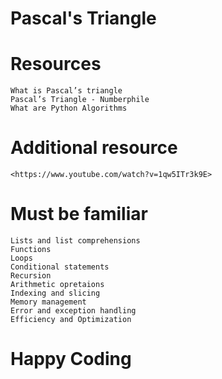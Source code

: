 # Pascal's Triangle
# Resources
	What is Pascal’s triangle
	Pascal’s Triangle - Numberphile
	What are Python Algorithms
# Additional resource
	<https://www.youtube.com/watch?v=1qw5ITr3k9E>
# Must be familiar
	Lists and list comprehensions
	Functions
	Loops
	Conditional statements
	Recursion
	Arithmetic opretaions
	Indexing and slicing
	Memory management
	Error and exception handling
	Efficiency and Optimization
# Happy Coding
